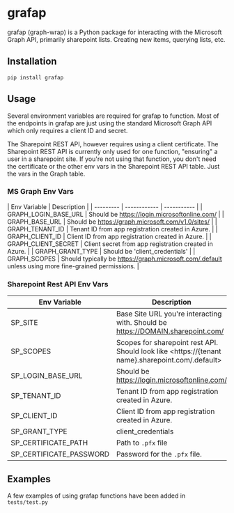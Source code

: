 # grafap

grafap (graph-wrap) is a Python package for interacting with the Microsoft Graph API, primarily sharepoint lists. Creating new items, querying lists, etc.

## Installation

`pip install grafap`

## Usage

Several environment variables are required for grafap to function. Most of the endpoints in grafap are just using the standard Microsoft Graph API which only requires a client ID and secret.

The Sharepoint REST API, however requires using a client certificate. The Sharepoint REST API is currently only used for one function, "ensuring" a user in a sharepoint site. If you're not using that function, you don't need the certificate or the other env vars in the Sharepoint REST API table. Just the vars in the Graph table.

### MS Graph Env Vars

| Env Variable | Description |
| --------- | ------------ | ----------- |
| GRAPH_LOGIN_BASE_URL | Should be <https://login.microsoftonline.com/> |
| GRAPH_BASE_URL | Should be <https://graph.microsoft.com/v1.0/sites/> |
| GRAPH_TENANT_ID | Tenant ID from app registration created in Azure. |
| GRAPH_CLIENT_ID | Client ID from app registration created in Azure. |
| GRAPH_CLIENT_SECRET | Client secret from app registration created in Azure. |
| GRAPH_GRANT_TYPE | Should be 'client_credentials' |
| GRAPH_SCOPES | Should typically be <https://graph.microsoft.com/.default> unless using more fine-grained permissions. |

### Sharepoint Rest API Env Vars

| Env Variable | Description |
| ------------ | ----------- |
| SP_SITE | Base Site URL you're interacting with. Should be <https://DOMAIN.sharepoint.com/> |
| SP_SCOPES | Scopes for sharepoint rest API. Should look like <https://{tenant name}.sharepoint.com/.default> |
| SP_LOGIN_BASE_URL | Should be <https://login.microsoftonline.com/> |
| SP_TENANT_ID | Tenant ID from app registration created in Azure. |
| SP_CLIENT_ID | Client ID from app registration created in Azure. |
| SP_GRANT_TYPE | client_credentials |
| SP_CERTIFICATE_PATH | Path to `.pfx` file |
| SP_CERTIFICATE_PASSWORD | Password for the `.pfx` file. |

## Examples

A few examples of using grafap functions have been added in `tests/test.py`
